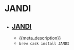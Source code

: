 # JANDI
- [JANDI](https://www.jandi.com/landing/)
  - 
  - {{meta_description}}
  - `brew cask install JANDI`
